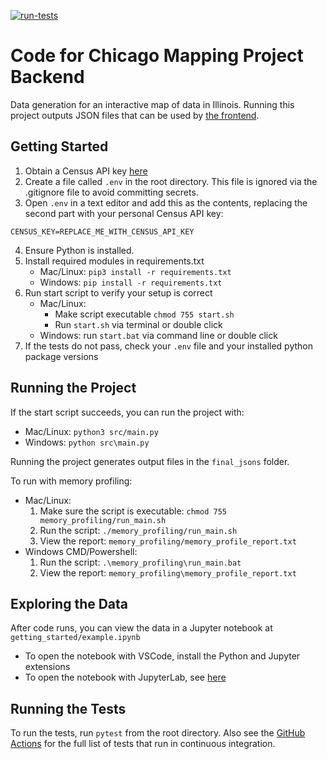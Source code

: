 [![run-tests](https://github.com/Code-For-Chicago/greater-chicago-food-despository/actions/workflows/run_tests.yaml/badge.svg)](https://github.com/Code-For-Chicago/greater-chicago-food-despository/actions/workflows/run_tests.yaml)

<h1>Code for Chicago Mapping Project Backend</h1>

Data generation for an interactive map of data in Illinois. Running this project outputs JSON files that can be used by [the frontend](https://github.com/Code-For-Chicago/greater-chicago-food-despository-ui).

<h2>Getting Started</h2>

1. Obtain a Census API key [here](https://api.census.gov/data/key_signup.html)
2. Create a file called `.env` in the root directory. This file is ignored via the .gitignore file to avoid committing secrets.
3. Open `.env` in a text editor and add this as the contents, replacing the second part with your personal Census API key:
```
CENSUS_KEY=REPLACE_ME_WITH_CENSUS_API_KEY
```
4. Ensure Python is installed.
5. Install required modules in requirements.txt
   - Mac/Linux: `pip3 install -r requirements.txt`
   - Windows: `pip install -r requirements.txt`
6. Run start script to verify your setup is correct
   - Mac/Linux: 
       - Make script executable `chmod 755 start.sh`
       - Run `start.sh` via terminal or double click
   - Windows: run `start.bat` via command line or double click
7. If the tests do not pass, check your `.env` file and your installed python package versions

<h2>Running the Project</h2>

If the start script succeeds, you can run the project with:

 - Mac/Linux: `python3 src/main.py`
 - Windows: `python src\main.py`

Running the project generates output files in the `final_jsons` folder.

To run with memory profiling:

 - Mac/Linux:
    1. Make sure the script is executable: `chmod 755 memory_profiling/run_main.sh`
    2. Run the script: `./memory_profiling/run_main.sh`
    3. View the report: `memory_profiling/memory_profile_report.txt`
 - Windows CMD/Powershell:
    1. Run the script: `.\memory_profiling\run_main.bat`
    2. View the report: `memory_profiling\memory_profile_report.txt`


<h2>Exploring the Data</h2>

After code runs, you can view the data in a Jupyter notebook at `getting_started/example.ipynb`

 - To open the notebook with VSCode, install the Python and Jupyter extensions
 - To open the notebook with JupyterLab, see [here](https://jupyter.org/install)

<h2>Running the Tests</h2>

To run the tests, run `pytest` from the root directory. Also see the [GitHub Actions](.github/workflows/run_tests.yaml) for the full list of tests that run in continuous integration.
